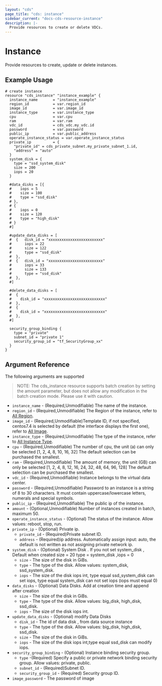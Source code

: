 ```yaml
---
layout: "cds"
page_title: "cds: instance"
sidebar_current: "docs-cds-resource-instance"
description: |-
  Provide resources to create or delete VDCs.
---
```


# Instance

Provide resources to create, update or delete instances.

## Example Usage

```hcl
# create instance
resource "cds_instance" "instance_example" {
  instance_name       = "instance_example"
  region_id           = var.region_id
  image_id            = var.image_id
  instance_type       = var.instance_type
  cpu                 = var.cpu
  ram                 = var.ram
  vdc_id              = cds_vdc.my_vdc.id
  password            = var.password
  public_ip           = var.public_address
  operate_instance_status = var.operate_instance_status
  private_ip          = {
    "private_id" = cds_private_subnet.my_private_subnet_1.id,
    "address" = "auto"
  }
  system_disk = {
    type = "ssd_system_disk"
    size = 200
    iops = 20
  }

  #data_disks = [{   
  #    iops = 5
  #    size = 100
  #    type = "ssd_disk"
  # },
  # {
  #    iops = 0
  #    size = 120
  #    type = "high_disk"
  # }
  #]

  #update_data_disks = [
  #  {   disk_id = "xxxxxxxxxxxxxxxxxxxxxxxxx"
  #      iops = 22
  #      size = 122
  #      type = "ssd_disk"
  #  },
  #  {   disk_id = "xxxxxxxxxxxxxxxxxxxxxxxxx"
  #      iops = 33
  #      size = 133
  #      type = "ssd_disk"
  #  },
  #]

  #delete_data_disks = [
  #  {
  #    disk_id = "xxxxxxxxxxxxxxxxxxxxxxxxxxxx"
  #  }, 
  #  {
  #    disk_id = "xxxxxxxxxxxxxxxxxxxxxxxxxxxx"
  #  },    
  #]
  
  security_group_binding {
    type = "private"
    subnet_id = "private 1"
    security_group_id = "tf_SecurityGroup_xx"
  }
}
```

## Argument Reference

The following arguments are supported
> NOTE: The cds_instance resource supports batch creation by setting the amount parameter, but does not allow any modification in the batch creation mode. Please use it with caution.

* `instance_name` - (Required,Unmodifiable) The name of the instance.
* `region_id` - (Required,Unmodifiable) The Region of the instance, refer to [All Region](https://github.com/capitalonline/openapi/blob/master/%E9%A6%96%E4%BA%91OpenAPI(v1.2).md#%E8%8A%82%E7%82%B9%E5%90%8D%E7%A7%B0).
* `image_id` - (Required,Unmodifiable)Template ID, if not specified, centos7.4 is selected by default (the interface displays the first one), refer to [All Image](https://github.com/capitalonline/openapi/blob/master/%E9%A6%96%E4%BA%91OpenAPI(v1.2).md#%E5%85%AC%E5%85%B1%E6%A8%A1%E6%9D%BF). 
* `instance_type` - (Required,Unmodifiable) The type of the instance, refer to [All Instance Type](https://github.com/capitalonline/openapi/blob/master/%E9%A6%96%E4%BA%91OpenAPI(v1.2).md#%E4%B8%BB%E6%9C%BA%E7%B1%BB%E5%9E%8B).
* `cpu` - (Required,Unmodifiable) The number of cpu, the unit (a) can only be selected [1, 2, 4, 8, 10, 16, 32] The default selection can be purchased the smallest.
* `ram` - (Required,Unmodifiable) The amount of memory, the unit (GB) can only be selected [1, 2, 4, 8, 12, 16, 24, 32, 48, 64, 96, 128] The default selection can be purchased the smallest.
* `vdc_id` - (Required,Unmodifiable) Instance belongs to the virtual data center.
* `password` - (Required,Unmodifiable) Password to an instance is a string of 8 to 30 characters. It must contain uppercase/lowercase letters, numerals and special symbols.
* `public_ip` - (Required,Unmodifiable) The public ip of the instance.
* `amount` - (Optional,Unmodifiable) Number of instances created in batch, maximum 50.
* `operate_instance_status` - (Optional) The status of the instance. Allow values: reboot, stop, run.
* `private_ip` - (Optional) Private ip.
  * `private_id` - (Required)Private subnet ID.
  * `address` - (Required)ip address. Automatically assign input: auto, the default is not written as not assigning private network ip.
* `system_disk` - (Optional) System Disk . If you not set system_disk , Default when created size = 20 type = system_disk ,iops = 0
  * `size` - The size of the disk in GiBs.
  * `type` - The type of the disk. Allow values: system_disk, ssd_system_disk.
  * `iops` - The size of the disk iops int, type equal ssd_system_disk can set iops, type equal system_disk can not set iops (iops must equal 0)
* `data_disks` - (Optional) Data Disks. Add at creation time and append after creation 
  * `size` - The size of the disk in GiBs.
  * `type` - The type of the disk. Allow values: big_disk, high_disk, ssd_disk.
  * `iops` - The size of the disk iops int. 
* `update_data_disks` - (Optional) modify Data Disks
  * `disk_id` - The id of data disk , from data source instance
  * `type` - The type of the disk. Allow values: big_disk, high_disk, ssd_disk.   
  * `size` - The size of the disk in GiBs.
  * `iops` - The size of the disk iops int,type equal ssd_disk can modify iops.
* `security_group_binding` - (Optional) Instance binding security group.
  * `type` -(Required) Specify a public or private network binding security group. Allow values: private, public.
  * `subnet_id` - (Required)Subnet ID.
  * `security_group_id` - (Required) Security group ID.
* `image_password` - The password of image